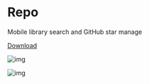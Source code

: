 # Repo
Mobile library search and GitHub star manage

[Download](https://dl.devmate.com/com.moshou.Repo/CodeBox.zip)

![img](https://github.com/hhgz9527/Repo/blob/master/Desktop.png)

![img](https://github.com/hhgz9527/Repo/raw/master/Desktop%20Copy.png)
